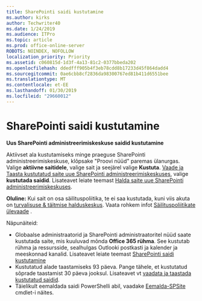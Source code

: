 ```yaml
---
title: SharePointi saidi kustutamine
ms.author: kirks
author: Techwriter40
ms.date: 1/24/2019
ms.audience: ITPro
ms.topic: article
ms.prod: office-online-server
ROBOTS: NOINDEX, NOFOLLOW
localization_priority: Priority
ms.assetid: c060815d-1d3f-4a13-81c2-0377bbeda202
ms.openlocfilehash: ddedfff905b4f3eb78cdd8b17233d45f864dadd4
ms.sourcegitcommit: 0ae6cbb8cf2836da98300767ed81b411d6551bee
ms.translationtype: MT
ms.contentlocale: et-EE
ms.lasthandoff: 01/30/2019
ms.locfileid: "29660012"
---
```

# <a name="delete-a-sharepoint-site"></a>SharePointi saidi kustutamine
 **Uus SharePointi administreerimiskeskuse saidid kustutamine**
  
Aktiivset ala kustutamiseks minge praeguse SharePointi administreerimiskeskuse, klõpsake "Proovi nüüd" paremas ülanurgas. Valige **aktiivne saitidele**, valige sait ja seejärel valige **Kustuta**. [Vaade ja Taasta kustutatud saite uue SharePointi administreerimiskeskuses](https://docs.microsoft.com/sharepoint/view-and-restore-deleted-sites-in-new-admin-center), valige **kustutada saidid**. Lisateavet leiate teemast [Halda saite uue SharePointi administreerimiskeskuses](https://docs.microsoft.com/sharepoint/manage-sites-in-new-admin-center).
  
**Oluline:** Kui sait on osa säilituspoliitika, te ei saa kustutada, kuni viis akuta on [turvalisuse &amp; täitmise halduskeskus](https://protection.office.com/?rfr=AdminCenter#/homepage). Vaata rohkem infot [Säilituspoliitikate ülevaade](https://docs.microsoft.com/office365/securitycompliance/retention-policies#content-in-onedrive-accounts-and-sharepoint-sites) . 
  
Näpunäiteid:
- Globaalse administraatorid ja SharePointi administraatoritel nüüd saate kustutada saite, mis kuuluvad mõnda **Office 365 rühma**. See kustutab rühma ja ressursside, sealhulgas Outlooki postkasti ja kalender ja meeskonnad kanalid. Lisateavet leiate teemast [SharePointi saidi kustutamine](https://docs.microsoft.com/sharepoint/manage-sites-in-new-admin-center#delete-a-site)
- Kustutatud alade taastamiseks 93 päeva. Pange tähele, et kustutatud sõprade taastamist 30 päeva jooksul. Lisateavet vt [vaadata ja taastada kustutatud saidid](https://docs.microsoft.com/sharepoint/view-and-restore-deleted-sites-in-new-admin-center).
- Täielikult eemaldada saidi PowerShelli abil, vaadake [Eemalda-SPSite](https://docs.microsoft.com/powershell/module/sharepoint-server/remove-spsite?view=sharepoint-ps) cmdlet-i näites. 
  

